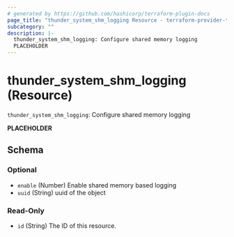 ```yaml
---
# generated by https://github.com/hashicorp/terraform-plugin-docs
page_title: "thunder_system_shm_logging Resource - terraform-provider-thunder"
subcategory: ""
description: |-
  thunder_system_shm_logging: Configure shared memory logging
  PLACEHOLDER
---
```


# thunder_system_shm_logging (Resource)

`thunder_system_shm_logging`: Configure shared memory logging

__PLACEHOLDER__



<!-- schema generated by tfplugindocs -->
## Schema

### Optional

- `enable` (Number) Enable shared memory based logging
- `uuid` (String) uuid of the object

### Read-Only

- `id` (String) The ID of this resource.



